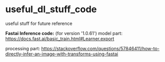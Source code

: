 # useful_dl_stuff_code
useful stuff for future reference


**Fastai Inference code:** (for version '1.0.61') 
model part: https://docs.fast.ai/basic_train.html#Learner.export

processing part: https://stackoverflow.com/questions/57846411/how-to-directly-infer-an-image-with-transforms-using-fastai
